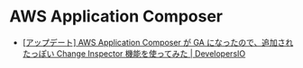 # AWS Application Composer

- [[アップデート] AWS Application Composer が GA になったので、追加されたっぽい Change Inspector 機能を使ってみた | DevelopersIO](https://dev.classmethod.jp/articles/application-composer-ga/)